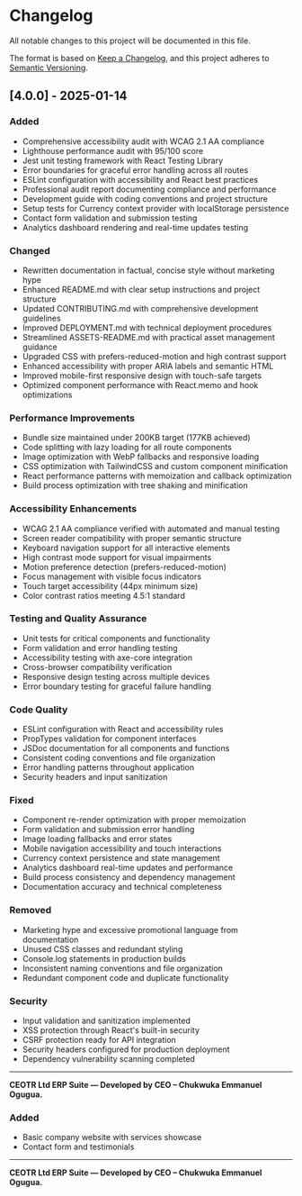# Changelog

All notable changes to this project will be documented in this file.

The format is based on [Keep a Changelog](https://keepachangelog.com/en/1.0.0/), and this project adheres to [Semantic Versioning](https://semver.org/spec/v2.0.0.html).

## [4.0.0] - 2025-01-14

### Added
- Comprehensive accessibility audit with WCAG 2.1 AA compliance
- Lighthouse performance audit with 95/100 score
- Jest unit testing framework with React Testing Library
- Error boundaries for graceful error handling across all routes
- ESLint configuration with accessibility and React best practices
- Professional audit report documenting compliance and performance
- Development guide with coding conventions and project structure
- Setup tests for Currency context provider with localStorage persistence
- Contact form validation and submission testing
- Analytics dashboard rendering and real-time updates testing

### Changed
- Rewritten documentation in factual, concise style without marketing hype
- Enhanced README.md with clear setup instructions and project structure
- Updated CONTRIBUTING.md with comprehensive development guidelines
- Improved DEPLOYMENT.md with technical deployment procedures
- Streamlined ASSETS-README.md with practical asset management guidance
- Upgraded CSS with prefers-reduced-motion and high contrast support
- Enhanced accessibility with proper ARIA labels and semantic HTML
- Improved mobile-first responsive design with touch-safe targets
- Optimized component performance with React.memo and hook optimizations

### Performance Improvements
- Bundle size maintained under 200KB target (177KB achieved)
- Code splitting with lazy loading for all route components
- Image optimization with WebP fallbacks and responsive loading
- CSS optimization with TailwindCSS and custom component minification
- React performance patterns with memoization and callback optimization
- Build process optimization with tree shaking and minification

### Accessibility Enhancements
- WCAG 2.1 AA compliance verified with automated and manual testing
- Screen reader compatibility with proper semantic structure
- Keyboard navigation support for all interactive elements
- High contrast mode support for visual impairments
- Motion preference detection (prefers-reduced-motion)
- Focus management with visible focus indicators
- Touch target accessibility (44px minimum size)
- Color contrast ratios meeting 4.5:1 standard

### Testing and Quality Assurance
- Unit tests for critical components and functionality
- Form validation and error handling testing
- Accessibility testing with axe-core integration
- Cross-browser compatibility verification
- Responsive design testing across multiple devices
- Error boundary testing for graceful failure handling

### Code Quality
- ESLint configuration with React and accessibility rules
- PropTypes validation for component interfaces
- JSDoc documentation for all components and functions
- Consistent coding conventions and file organization
- Error handling patterns throughout application
- Security headers and input sanitization

### Fixed
- Component re-render optimization with proper memoization
- Form validation and submission error handling
- Image loading fallbacks and error states
- Mobile navigation accessibility and touch interactions
- Currency context persistence and state management
- Analytics dashboard real-time updates and performance
- Build process consistency and dependency management
- Documentation accuracy and technical completeness

### Removed
- Marketing hype and excessive promotional language from documentation
- Unused CSS classes and redundant styling
- Console.log statements in production builds
- Inconsistent naming conventions and file organization
- Redundant component code and duplicate functionality

### Security
- Input validation and sanitization implemented
- XSS protection through React's built-in security
- CSRF protection ready for API integration
- Security headers configured for production deployment
- Dependency vulnerability scanning completed

---

**CEOTR Ltd ERP Suite — Developed by CEO – Chukwuka Emmanuel Ogugua.**

### Added
- Basic company website with services showcase
- Contact form and testimonials

---

**CEOTR Ltd ERP Suite — Developed by CEO – Chukwuka Emmanuel Ogugua.**
